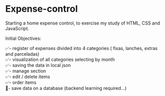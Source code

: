 # Expense-control
Starting a home expense control, to exercise my study of HTML, CSS and JavaScript.

Initial Objectives:

✅- register of expenses divided into 4 categories ( fixas, lanches, extras and parceladas)<br>
✅- visualization of all categories selecting by month<br>
✅- saving the data in local json<br>
✅- manage section<br>
✅- edit / delete items<br>
✅- order items<br>
🧱- save data on a database (backend learning required...)
